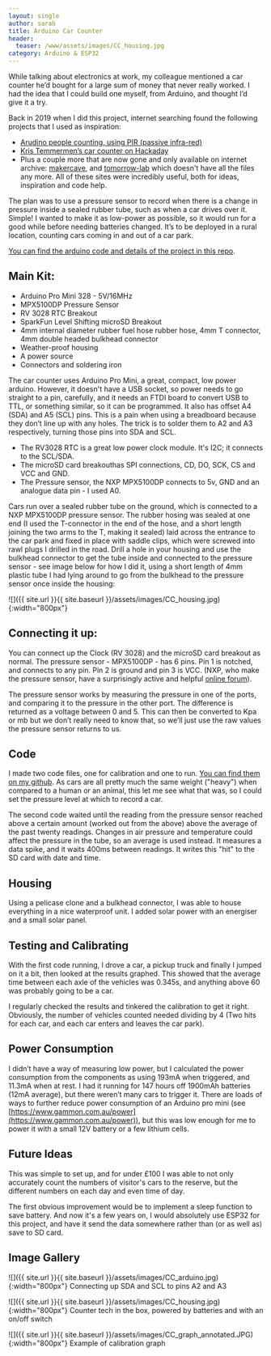 ```yaml
---
layout: single
author: sarah
title: Arduino Car Counter
header:
  teaser: /www/assets/images/CC_housing.jpg
category: Arduino & ESP32
---
```


While talking about electronics at work, my colleague mentioned a car counter he’d bought for a large sum of money that never really worked. I had the idea that I could build one myself, from Arduino, and thought I’d give it a try.

Back in 2019 when I did this project, internet searching found the following projects that I used as inspiration:

*   [Arudino people counting, using PIR (passive infra-red)](https://www.dbpharrison.com/projects/interactivefloor/arduinopeoplecounter1/)
*   [Kris Temmermen’s car counter on Hackaday](https://hackaday.io/project/4567-traffic-counter-road-tube)
*   Plus a couple more that are now gone and only available on internet archive: [makercave](https://web.archive.org/web/20141222170015/https://wiki.makercave.org/wiki/Arduino_Vehicle_Traffic_Counter), and [tomorrow-lab](http://www.old.tomorrow-lab.com/lab16) which doesn't have all the files any more. All of these sites were incredibly useful, both for ideas, inspiration and code help.

The plan was to use a pressure sensor to record when there is a change in pressure inside a sealed rubber tube, such as when a car drives over it. Simple! I wanted to make it as low-power as possible, so it would run for a good while before needing batteries changed. It’s to be deployed in a rural location, counting cars coming in and out of a car park.

[You can find the arduino code and details of the project in this repo](https://github.com/SarahDal/ArduinoCC).

## Main Kit:

*   Arduino Pro Mini 328 - 5V/16MHz
*   MPX5100DP Pressure Sensor
*   RV 3028 RTC Breakout
*   SparkFun Level Shifting microSD Breakout
*   4mm internal diameter rubber fuel hose rubber hose, 4mm T connector, 4mm double headed bulkhead connector
*   Weather-proof housing
*   A power source
*   Connectors and soldering iron

The car counter uses Arduino Pro Mini, a great, compact, low power arduino. However, it doesn't have a USB socket, so power needs to go straight to a pin, carefully, and it needs an FTDI board to convert USB to TTL, or something similar, so it can be programmed. It also has offset A4 (SDA) and A5 (SCL) pins. This is a pain when using a breadboard because they don’t line up with any holes. The trick is to solder them to A2 and A3 respectively, turning those pins into SDA and SCL.
*   The RV3028 RTC is a great low power clock module. It's I2C; it connects to the SCL/SDA.
*    The microSD card breakouthas SPI connections, CD, DO, SCK, CS and VCC and GND.
*   The Pressure sensor, the NXP MPX5100DP connects to 5v, GND and an analogue data pin - I used A0.

Cars run over a sealed rubber tube on the ground, which is connected to a NXP MPX5100DP pressure sensor. The rubber hosing was sealed at one end (I used the T-connector in the end of the hose, and a short length joining the two arms to the T, making it sealed) laid across the entrance to the car park and fixed in place with saddle clips, which were screwed into rawl plugs I drilled in the road. Drill a hole in your housing and use the bulkhead connector to get the tube inside and connected to the pressure sensor - see image below for how I did it, using a short length of 4mm plastic tube I had lying around to go from the bulkhead to the pressure sensor once inside the housing:

![]({{ site.url }}{{ site.baseurl }}/assets/images/CC_housing.jpg){:width="800px"} 

## Connecting it up:

You can connect up the Clock (RV 3028) and the microSD card breakout as normal. The pressure sensor - MPX5100DP - has 6 pins. Pin 1 is notched, and connects to any pin. Pin 2 is ground and pin 3 is VCC. (NXP, who make the pressure sensor, have a surprisingly active and helpful [online forum](https://community.nxp.com/)).

The pressure sensor works by measuring the pressure in one of the ports, and comparing it to the pressure in the other port. The difference is returned as a voltage between 0 and 5. This can then be converted to Kpa or mb but we don’t really need to know that, so we’ll just use the raw values the pressure sensor returns to us.

## Code

I made two code files, one for calibration and one to run. [You can find them on my github](https://github.com/SarahDal/ArduinoCC). As cars are all pretty much the same weight ("heavy") when compared to a human or an animal, this let me see what that was, so I could set the pressure level at which to record a car.

The second code waited until the reading from the pressure sensor reached above a certain amount (worked out from the above) above the average of the past twenty readings. Changes in air pressure and temperature could affect the pressure in the tube, so an average is used instead. It measures a data spike, and it waits 400ms between readings. It writes this "hit" to the SD card with date and time.

## Housing

Using a pelicase clone and a bulkhead connector, I was able to house everything in a nice waterproof unit. I added solar power with an energiser and a small solar panel.

## Testing and Calibrating

With the first code running, I drove a car, a pickup truck and finally I jumped on it a bit, then looked at the results graphed. This showed that the average time between each axle of the vehicles was 0.345s, and anything above 60 was probably going to be a car.

I regularly checked the results and tinkered the calibration to get it right. Obviously, the number of vehicles counted needed dividing by 4 (Two hits for each car, and each car enters and leaves the car park).

## Power Consumption

I didn’t have a way of measuring low power, but I calculated the power consumption from the components as using 193mA when triggered, and 11.3mA when at rest. I had it running for 147 hours off 1900mAh batteries (12mA average), but there weren’t many cars to trigger it. There are loads of ways to further reduce power consumption of an Arduino pro mini (see [https://www.gammon.com.au/power](https://www.gammon.com.au/power)), but this was low enough for me to power it with a small 12V battery or a few lithium cells.

## Future Ideas

This was simple to set up, and for under £100 I was able to not only accurately count the numbers of visitor's cars to the reserve, but the different numbers on each day and even time of day.

The first obvious improvement would be to implement a sleep function to save battery. And now it's a few years on, I would absolutely use ESP32 for this project, and have it send the data somewhere rather than (or as well as) save to SD card.

## Image Gallery

![]({{ site.url }}{{ site.baseurl }}/assets/images/CC_arduino.jpg){:width="800px"} Connecting up SDA and SCL to pins A2 and A3

![]({{ site.url }}{{ site.baseurl }}/assets/images/CC_housing.jpg){:width="800px"} Counter tech in the box, powered by batteries and with an on/off switch

![]({{ site.url }}{{ site.baseurl }}/assets/images/CC_graph_annotated.JPG){:width="800px"} Example of calibration graph
